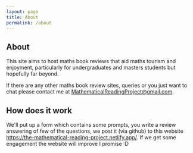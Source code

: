 ```yaml
---
layout: page
title: About
permalink: /about
---
```


## About

This site aims to host maths book reviews that aid maths tourism and enjoyment, particularly for undergraduates and masters students but hopefully far beyond.

If there are any other maths book review sites, queries or you just want to chat please contact me at MathematicalReadingProject@gmail.com.

## How does it work

We'll put up a form which contains some prompts, you write a review answering of few of the questions, we post it (via github) to this website https://the-mathematical-reading-project.netlify.app/. If we get some engagement the website will improve I promise :D
